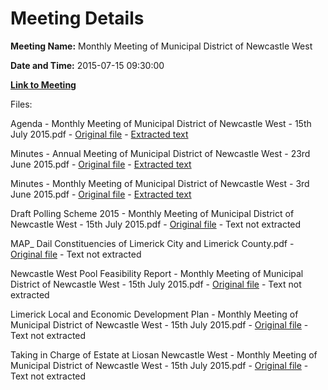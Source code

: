 # Meeting Details

**Meeting Name:** Monthly Meeting of Municipal District of Newcastle West

**Date and Time:** 2015-07-15 09:30:00

**[Link to Meeting](https://www.limerick.ie/council/whats-on/monthly-meeting-municipal-district-newcastle-west-20)**

Files: 

Agenda - Monthly Meeting of Municipal District of Newcastle West - 15th July 2015.pdf - [Original file](https://www.limerick.ie/sites/default/files/media/documents/2017-06/Agenda%20-%20Monthly%20Meeting%20of%20Municipal%20District%20of%20Newcastle%20West%20-%2015th%20July%202015.pdf) - [Extracted text](./Agenda%20-%20Monthly%20Meeting%20of%20Municipal%20District%20of%20Newcastle%20West%20-%2015th%20July%202015.md)

Minutes - Annual Meeting of Municipal District of Newcastle West - 23rd June 2015.pdf - [Original file](https://www.limerick.ie/sites/default/files/media/documents/2017-06/Minutes%20-%20Annual%20Meeting%20of%20Municipal%20District%20of%20Newcastle%20West%20-%2023rd%20June%202015.pdf) - [Extracted text](./Minutes%20-%20Annual%20Meeting%20of%20Municipal%20District%20of%20Newcastle%20West%20-%2023rd%20June%202015.md)

Minutes - Monthly Meeting of Municipal District of Newcastle West - 3rd June 2015.pdf - [Original file](https://www.limerick.ie/sites/default/files/media/documents/2017-06/Minutes%20-%20Monthly%20Meeting%20of%20Municipal%20District%20of%20Newcastle%20West%20-%203rd%20June%202015.pdf) - [Extracted text](./Minutes%20-%20Monthly%20Meeting%20of%20Municipal%20District%20of%20Newcastle%20West%20-%203rd%20June%202015.md)

Draft Polling Scheme 2015 - Monthly Meeting of Municipal District of Newcastle West - 15th July 2015.pdf - [Original file](https://www.limerick.ie/sites/default/files/media/documents/2017-06/Draft%20Polling%20Scheme%202015%20-%20Monthly%20Meeting%20of%20Municipal%20District%20of%20Newcastle%20West%20-%2015th%20July%202015.pdf) - Text not extracted

MAP_ Dail Constituencies of Limerick City and Limerick County.pdf - [Original file](https://www.limerick.ie/sites/default/files/media/documents/2017-06/MAP%20Dail%20Constituencies%20of%20Limerick%20City%20and%20Limerick%20County_0.pdf) - Text not extracted

Newcastle West Pool Feasibility Report - Monthly Meeting of Municipal District of Newcastle West - 15th July 2015.pdf - [Original file](https://www.limerick.ie/sites/default/files/media/documents/2017-06/Newcastle%20West%20Pool%20Feasibility%20Report.pdf) - Text not extracted

Limerick Local and Economic Development Plan - Monthly Meeting of Municipal District of Newcastle West - 15th July 2015.pdf - [Original file](https://www.limerick.ie/sites/default/files/media/documents/2017-06/Limerick%20Local%20and%20Economic%20Development%20Plan%20-%20Monthly%20Meeting%20of%20Municipal%20District%20of%20Newcastle%20West.pdf) - Text not extracted

Taking in Charge of Estate at Liosan Newcastle West - Monthly Meeting of Municipal District of Newcastle West - 15th July 2015.pdf - [Original file](https://www.limerick.ie/sites/default/files/media/documents/2017-06/Taking%20in%20Charge%20of%20Estate%20at%20Liosan%20Newcastle%20West.pdf) - Text not extracted

